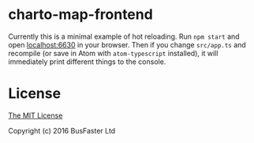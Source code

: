 charto-map-frontend
===================

Currently this is a minimal example of hot reloading. Run `npm start` and open [localhost:6630](http://localhost:6630/)
in your browser. Then if you change `src/app.ts` and recompile (or save in Atom with `atom-typescript` installed),
it will immediately print different things to the console.

License
=======

[The MIT License](https://raw.githubusercontent.com/charto/charto-map-frontend/master/LICENSE)

Copyright (c) 2016 BusFaster Ltd

